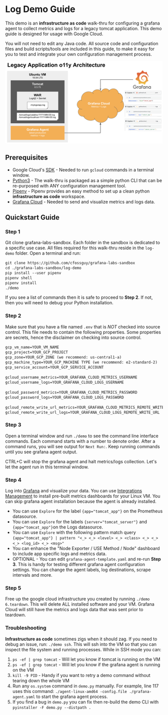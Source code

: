 # Log Demo Guide
This demo is an **infrastructure as code** walk-thru for configuring a 
grafana agent to collect metrics and logs for a legacy tomcat application.
This demo guide is designed for usage with Google Cloud. 

You will not need to edit any Java code. All source code and configuration files and build
scripts/tools are included in this guide, to make it easy for you to test and integrate your 
own configuration management process. 

![Logical Architecture](logical_architecture.png)

## Prerequisites
* Google Cloud's [SDK](https://cloud.google.com/sdk]) - Needed to run ```gcloud``` commands in a terminal window.
* [Python3](https://www.python.org/downloads/) - The walk-thru is packaged as a simple python CLI that can be re-purposed 
with ANY configuration management tool. 
* [Pipenv](https://pipenv.pypa.io/en/latest/) - Pipenv provides an easy method to set up a clean python **infrastructure as code**
workspace.  
* [Grafana Cloud](https://grafana.com/auth/sign-up/create-user) - Needed to send and visualize metrics and logs data.

## Quickstart Guide
### Step 1
Git clone grafana-labs-sandbox. Each folder in the sandbox is dedicated to a specific 
use case. All files required for this walk-thru reside in the ```log-demo``` folder.
Open a terminal and run:

```
git clone https://github.com/cfossguy/grafana-labs-sandbox
cd ./grafana-labs-sandbox/log-demo
pip install --user pipenv
pipenv shell
pipenv install 
./demo
```

If you see a list of commands then it is safe to proceed to **Step 2**. If not, then you will need
to debug your Python installation.  

### Step 2
Make sure that you have a file named ```.env``` that is *NOT* checked into source control. 
This file needs to contain the following properties. Some properties are secrets, hence
the disclaimer on checking into source control.

```
gcp_vm_name=YOUR_VM_NAME
gcp_project=YOUR_GCP_PROJECT
gcp_zone=YOUR_GCP_ZONE (we recommend: us-central1-a)
gcp_machine_type=YOUR_GCP_MACHINE TYPE (we recommend: e2-standard-2)
gcp_service_account=YOUR_GCP_SERVICE_ACCOUNT

gcloud_username_metrics=YOUR_GRAFANA_CLOUD_METRICS_USERNAME
gcloud_username_logs=YOUR_GRAFANA_CLOUD_LOGS_USERNAME

gcloud_password_metrics=YOUR_GRAFANA_CLOUD_METRICS_PASSWORD
gcloud_password_logs=YOUR_GRAFANA_CLOUD_LOGS_PASSWORD

gcloud_remote_write_url_metrics=YOUR_GRAFANA_CLOUD_METRICS_REMOTE_WRITE_URL
gcloud_remote_write_url_logs=YOUR_GRAFANA_CLOUD_LOGS_REMOTE_WRITE_URL
```

### Step 3
Open a terminal window and run ```./demo``` to see the command line interface commands. 
Each command starts with a number to denote order. After a command runs, you will see
output for ```Next Run:```. Keep running commands until you see grafana agent output. 

CTRL+C will stop the grafana agent and halt metrics/logs collection. Let's let the agent
run in this terminal window.

### Step 4
Log into [Grafana](https://grafana.com/auth/sign-in/?plcmt=top-nav&cta=myaccount) and visualize your data. You can use 
[Integrations Management](https://jameswilliams1.grafana.net/a/grafana-easystart-app/integrations-management/integrations/linux-node) 
to install pre-built metrics dashboards for your Linux VM. You can skip grafana agent installation because the agent is already installed.

* You can use ```Explore``` for the label ```{app="tomcat_app"}``` on the Prometheus datasource.
* You can use ```Explore``` for the labels ```{server="tomcat_server"}``` and ```{app="tomcat_app"}```on the Logs datasource.
* You can use ```Explore``` with the following pattern match query ```{app="tomcat_app"} | pattern "<_> <_> <level> <_> <class> <_> <_> <_> <log_id> <_> <msg>"```
* You can enhance the "Node Exporter / USE Method / Node" dashboard to include app specific logs and metrics data.
* OPTIONAL - You can edit ```grafana-agent-template.yaml``` and re-run **Step 3**. This is handy for testing different 
grafana agent configuration settings. You can change the agent labels, log destinations, scrape intervals and more.

### Step 5
Free up the google cloud infrastructure you created by running ```./demo 6.teardown```. This will delete ALL installed
software and your VM. Grafana Cloud will still have the metrics and logs data that was sent prior to teardown.

### Troubleshooting
**Infrastructure as code** sometimes zigs when it should zag. If you need to debug an issue, run: ```./demo ssh```. 
This will ssh into the VM so that you can inspect the file system and running processes. While in SSH mode you can:
1. ```ps -ef | grep tomcat``` - Will let you know if tomcat is running on the VM
2. ```ps -ef | grep tomcat``` - Will let you know if the grafana agent is running on the VM
3. ```kill -9 PID``` - Handy if you want to retry a demo command without tearing down the whole VM
4. Run any ```os.system``` command in ```demo.py``` manually. For example, line 117 uses this command: ```./agent-linux-amd64 -config.file ./grafana-agent.yaml```
to start the grafana agent process. 
5. If you find a bug in ```demo.py``` you can fix then re-build the demo CLI with ```pyinstaller -F demo.py --distpath .```
